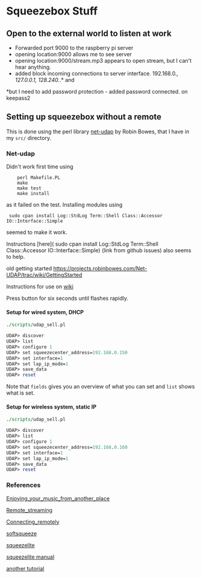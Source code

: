 
Squeezebox Stuff
=================


Open to the external world to listen at work
---------------------------------------------

* Forwarded port 9000 to the raspberry pi server
* opening location:9000 allows me to see server
* opening location:9000/stream.mp3 appears to open stream, but I can't hear anything.
* added block incoming connections to server interface.  192.168.0.*, 127.0.0.1, 128.240.*.* and 

*but I need to add password protection - added password connected.  on keepass2



## Setting up squeezebox without a remote

This is done using the perl library [net-udap](https://github.com/robinbowes/net-udap) by Robin Bowes, that I have in my `src/` directory.  

### Net-udap

Didn't work first time using

```
    perl Makefile.PL
    make
    make test
    make install
```

as it failed on the test.  Installing modules using

```
 sudo cpan install Log::StdLog Term::Shell Class::Accessor IO::Interface::Simple

```

seemed to make it work.



Instructions [here]( sudo cpan install Log::StdLog Term::Shell Class::Accessor IO::Interface::Simple) (link from github issues) also seems to help.

old getting started <https://projects.robinbowes.com/Net-UDAP/trac/wiki/GettingStarted>

Instructions for use on [wiki](https://github.com/robinbowes/net-udap/wiki/Configuring-the-device---an-example)

Press button for six seconds until flashes rapidly. 



#### Setup for wired system, DHCP

```perl
./scripts/udap_sell.pl

UDAP> discover
UDAP> list
UDAP> configure 1
UDAP> set squeezecenter_address=192.168.0.150
UDAP> set interface=1
UDAP> set lap_ip_mode=1
UDAP> save_data
UDAP> reset
```

Note that `fields` gives you an overview of what you can set and `list` shows what is set.

#### Setup for wireless system, static IP

```perl
./scripts/udap_sell.pl

UDAP> discover
UDAP> list
UDAP> configure 1
UDAP> set squeezecenter_address=192.168.0.160
UDAP> set interface=1
UDAP> set lap_ip_mode=1
UDAP> save_data
UDAP> reset
```





 

### References

 [Enjoying_your_music_from_another_place](http://wiki.slimdevices.com/index.php/Enjoying_your_music_from_another_place)

[Remote_streaming](http://wiki.slimdevices.com/index.php/Remote_streaming)

[Connecting_remotely](http://wiki.slimdevices.com/index.php/Connecting_remotely)

[softsqueeze](http://wiki.slimdevices.com/index.php/SoftSqueeze)

[squeezelite](http://wiki.slimdevices.com/index.php/Squeezelite)

[squeezelite manual](http://manpages.ubuntu.com/manpages/trusty/man1/squeezelite.1.html)

[another tutorial](http://wiki.slimdevices.com/index.php/Enjoying_your_music_from_another_place)

 